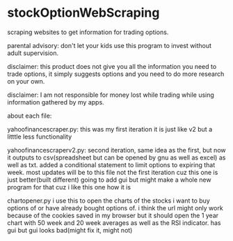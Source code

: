 # stockOptionWebScraping
scraping websites to get information for trading options.

parental advisory: don't let your kids use this program to invest without adult supervision.

disclaimer: this product does not give you all the information you need to trade options, it simply suggests options and you need to do more research on your own.

disclaimer: I am not responsible for money lost while trading while using information gathered by my apps.

about each file:

yahoofinancescraper.py:
   this was my first iteration it is just like v2 but a litttle less functionality

yahoofinancescraperv2.py:
  second iteration, same idea as the first, but now it outputs to csv(spreadsheet but can be opened by gnu as well as excel) as well as txt. added a conditional statement to limit options to expiring that week.
  most updates will be to this file not the first iteration cuz this one is just better(built different)
  going to add gui but might make a whole new program for that cuz i like this one how it is

chartopener.py
  i use this to open the charts of the stocks i want to buy options of or have already bought options of. i think the url might only work because of the cookies saved in my browser but it should open the 1 year chart with 50 week and 20 week averages as well as the RSI indicator.
  has gui but gui looks bad(might fix it, might not)
